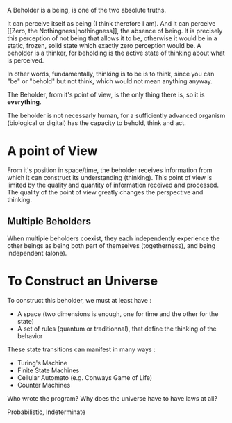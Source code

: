 A Beholder is a being, is one of the two absolute truths.

It can perceive itself as being (I think therefore I am).
And it can perceive [[Zero, the Nothingness|nothingness]], the absence of being. It is precisely this perception of not being that allows it to be, otherwise it would be in a static, frozen, solid state which exactly zero perception would be. A beholder is a thinker, for beholding is the active state of thinking about what is perceived.

In other words, fundamentally, thinking is to be is to think, since you can "be" or "behold" but not think, which would not mean anything anyway.

The Beholder, from it's point of view, is the only thing there is, so it is **everything**. 

The beholder is not necessarly human, for a sufficiently advanced organism (biological or digital) has the capacity to behold, think and act.


# A point of View
From it's position in space/time, the beholder receives information from which it can construct its understanding (thinking). This point of view is limited by the quality and quantity of information received and processed. The quality of the point of view greatly changes the perspective and thinking.

## Multiple Beholders
When multiple beholders coexist, they each independently experience the other beings as being both part of themselves (togetherness), and being independent (alone). 



# To Construct an Universe

To construct this beholder, we must at least have : 

* A space (two dimensions is enough, one for time and the other for the state)
* A set of rules (quantum or traditionnal), that define the thinking of the behavior

These state transitions can manifest in many ways : 
* Turing's Machine
*  Finite State Machines
*  Cellular Automato (e.g. Conways Game of Life)
* Counter Machines




Who wrote the program? Why does the universe have to have laws at all?


Probabilistic, Indeterminate

